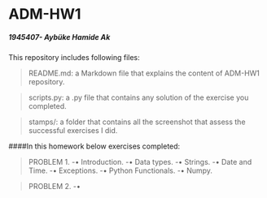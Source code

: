 # ADM-HW1
##### 1945407- Aybüke Hamide Ak

This repository includes following files:

> README.md: a Markdown file that explains the content of ADM-HW1 repository.

> scripts.py: a .py file that contains any solution of the exercise you completed. 

> stamps/: a folder that contains all the screenshot that assess the successful exercises I did. 

####In this homework below exercises completed:

>PROBLEM 1.
-• Introduction.
-• Data types.
-• Strings.
-• Date and Time.
-• Exceptions.
-• Python Functionals.
-• Numpy.

>PROBLEM 2.
-• 



